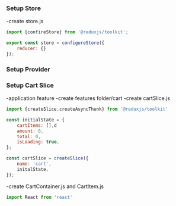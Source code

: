 ### Setup Store

-create store.js

```js
import {confireStore} from '@reduxjs/toolkit';

export const store = configureStore({
    reducer: {}
});
```

### Setup Provider

### Setup Cart Slice

-application feature
-create features folder/cart
-create cartSlice.js


```js
import {createSlice,createAsyncThunk} from '@reduxjs/toolkit'

const initialState = {
    cartItems: [],d
    amount: 0,
    total: 0,
    isLoading: true,
};

const cartSlice = createSlice({
    name: 'cart',
    initalState,
});

```
-create CartContainer.js and CartItem.js

```js
import React from 'react'


